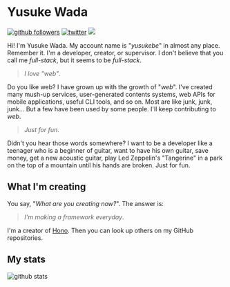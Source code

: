 # Yusuke Wada

[![github followers](https://img.shields.io/github/followers/yusukebe?style=social)](https://github.com/yusukebe)
[![twitter](https://img.shields.io/twitter/follow/yusukebe?style=social)](https://twitter.com/yusukebe)
<a rel="me" href="https://mas.to/@yusukebe"><img src="https://img.shields.io/mastodon/follow/109720551462132282?domain=https%3A%2F%2Fmas.to&style=social" /><a>


Hi! I'm Yusuke Wada. My account name is "*yusukebe*" in almost any place. Remember it. I'm a developer, creator, or supervisor. I don't believe that you call me *full-stack*, but it seems to be *full-stack*.

> *I love "web"*.

Do you like web?
I have grown up with the growth of "*web*". I've created many mush-up services, user-generated contents systems, web APIs for mobile applications, useful CLI tools, and so on. Most are like junk, junk, junk... But a few have been used by some people.
I'll keep contributing to *web*.

> *Just for fun*.

Didn't you hear those words somewhere?
I want to be a developer like a teenager who is a beginner of guitar, want to have his own guitar, save money, get a new acoustic guitar,  play Led Zeppelin's "Tangerine" in a park on the top of a mountain until his hands are broken.
Just for fun.

## What I'm creating

You say, "*What are you creating now?*". The answer is:

> *I'm making a framework everyday*.

I'm a creator of [Hono](https://github.com/honojs/hono). Then you can look up others on my GitHub repositories.

## My stats

![github stats](https://github-readme-stats.vercel.app/api?username=yusukebe&show_icons=true&count_private=true&hide=contribs&include_all_commits=true&line_height=24)


